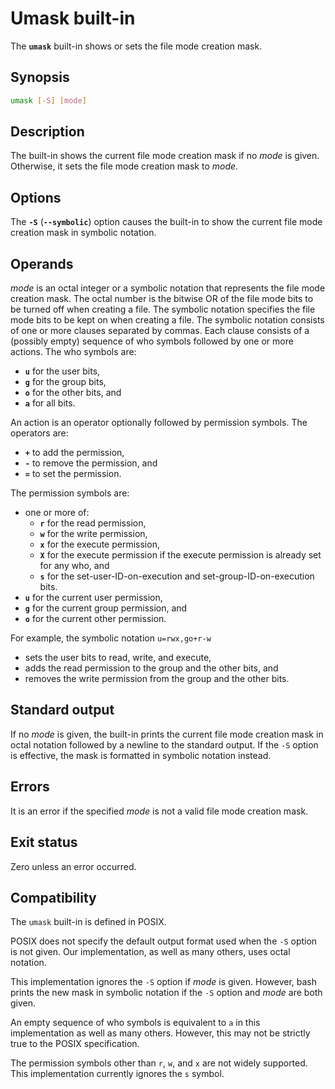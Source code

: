 # Umask built-in

The **`umask`** built-in shows or sets the file mode creation mask.

## Synopsis

```sh
umask [-S] [mode]
```

## Description

The built-in shows the current file mode creation mask if no *mode* is
given. Otherwise, it sets the file mode creation mask to *mode*.

## Options

The **`-S`** (**`--symbolic`**) option causes the built-in to show the
current file mode creation mask in symbolic notation.

## Operands

*mode* is an octal integer or a symbolic notation that represents the file
mode creation mask. The octal number is the bitwise OR of the file mode bits
to be turned off when creating a file. The symbolic notation specifies the
file mode bits to be kept on when creating a file. The symbolic notation
consists of one or more clauses separated by commas. Each clause consists of
a (possibly empty) sequence of who symbols followed by one or more actions.
The who symbols are:

- **`u`** for the user bits,
- **`g`** for the group bits,
- **`o`** for the other bits, and
- **`a`** for all bits.

An action is an operator optionally followed by permission symbols. The
operators are:

- **`+`** to add the permission,
- **`-`** to remove the permission, and
- **`=`** to set the permission.

The permission symbols are:

- one or more of:
    - **`r`** for the read permission,
    - **`w`** for the write permission,
    - **`x`** for the execute permission,
    - **`X`** for the execute permission if the execute permission is
      already set for any who, and
    - **`s`** for the set-user-ID-on-execution and set-group-ID-on-execution
      bits.
- **`u`** for the current user permission,
- **`g`** for the current group permission, and
- **`o`** for the current other permission.

For example, the symbolic notation `u=rwx,go+r-w`

- sets the user bits to read, write, and execute,
- adds the read permission to the group and the other bits, and
- removes the write permission from the group and the other bits.

## Standard output

If no *mode* is given, the built-in prints the current file mode creation
mask in octal notation followed by a newline to the standard output.
If the `-S` option is effective, the mask is formatted in symbolic notation
instead.

## Errors

It is an error if the specified *mode* is not a valid file mode creation
mask.

## Exit status

Zero unless an error occurred.

## Compatibility

The `umask` built-in is defined in POSIX.

POSIX does not specify the default output format used when the `-S` option is
not given. Our implementation, as well as many others, uses octal notation.

This implementation ignores the `-S` option if *mode* is given. However,
bash prints the new mask in symbolic notation if the `-S` option and *mode*
are both given.

An empty sequence of who symbols is equivalent to `a` in this implementation
as well as many others. However, this may not be strictly true to the POSIX
specification.

The permission symbols other than `r`, `w`, and `x` are not widely supported.
This implementation currently ignores the `s` symbol.